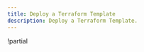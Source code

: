 ```yaml
---
title: Deploy a Terraform Template
description: Deploy a Terraform Template.
---
```


!partial <content>
